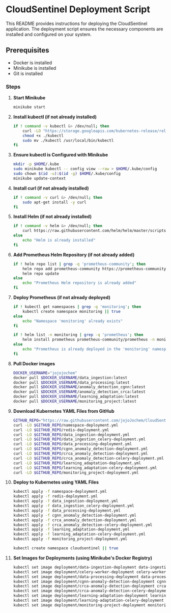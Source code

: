 # CloudSentinel Deployment Script

This README provides instructions for deploying the CloudSentinel application. The deployment script ensures the necessary components are installed and configured on your system.

## Prerequisites

- Docker is installed
- Minikube is installed
- Git is installed

### Steps

1. **Start Minikube**

    ```bash
    minikube start
    ```

2. **Install kubectl (if not already installed)**

    ```bash
    if ! command -v kubectl &> /dev/null; then
        curl -LO "https://storage.googleapis.com/kubernetes-release/release/$(curl -s https://storage.googleapis.com/kubernetes-release/release/stable.txt)/bin/linux/amd64/kubectl"
        chmod +x ./kubectl
        sudo mv ./kubectl /usr/local/bin/kubectl
    fi
    ```

3. **Ensure kubectl is Configured with Minikube**

    ```bash
    mkdir -p $HOME/.kube
    sudo minikube kubectl -- config view --raw > $HOME/.kube/config
    sudo chown $(id -u):$(id -g) $HOME/.kube/config
    minikube update-context
    ```

4. **Install curl (if not already installed)**

    ```bash
    if ! command -v curl &> /dev/null; then
        sudo apt-get install -y curl
    fi
    ```

5. **Install Helm (if not already installed)**

    ```bash
    if ! command -v helm &> /dev/null; then
        curl https://raw.githubusercontent.com/helm/helm/master/scripts/get-helm-3 | bash
    else
        echo "Helm is already installed"
    fi
    ```

6. **Add Prometheus Helm Repository (if not already added)**

    ```bash
    if ! helm repo list | grep -q 'prometheus-community'; then
        helm repo add prometheus-community https://prometheus-community.github.io/helm-charts
        helm repo update
    else
        echo "Prometheus Helm repository is already added"
    fi
    ```

7. **Deploy Prometheus (if not already deployed)**

    ```bash
    if ! kubectl get namespaces | grep -q 'monitoring'; then
        kubectl create namespace monitoring || true
    else
        echo "Namespace 'monitoring' already exists"
    fi

    if ! helm list -n monitoring | grep -q 'prometheus'; then
        helm install prometheus prometheus-community/prometheus -n monitoring
    else
        echo "Prometheus is already deployed in the 'monitoring' namespace"
    fi
    ```

8. **Pull Docker images**

    ```bash
    DOCKER_USERNAME="jojojochem"
    docker pull $DOCKER_USERNAME/data_ingestion:latest
    docker pull $DOCKER_USERNAME/data_processing:latest
    docker pull $DOCKER_USERNAME/anomaly_detection_cgnn:latest
    docker pull $DOCKER_USERNAME/anomaly_detection_crca:latest
    docker pull $DOCKER_USERNAME/learning_adaptation:latest
    docker pull $DOCKER_USERNAME/monitoring_project:latest
    ```

9. **Download Kubernetes YAML Files from GitHub**

    ```bash
    GITHUB_REPO="https://raw.githubusercontent.com/jojoJochem/CloudSentinel/main/k8s"
    curl -LO $GITHUB_REPO/namespace-deployment.yml
    curl -LO $GITHUB_REPO/redis-deployment.yml
    curl -LO $GITHUB_REPO/data_ingestion-deployment.yml
    curl -LO $GITHUB_REPO/data_ingestion_celery-deployment.yml
    curl -LO $GITHUB_REPO/data_processing-deployment.yml
    curl -LO $GITHUB_REPO/cgnn_anomaly_detection-deployment.yml
    curl -LO $GITHUB_REPO/crca_anomaly_detection-deployment.yml
    curl -LO $GITHUB_REPO/crca_anomaly_detection-celery-deployment.yml
    curl -LO $GITHUB_REPO/learning_adaptation-deployment.yml
    curl -LO $GITHUB_REPO/learning_adaptation-celery-deployment.yml
    curl -LO $GITHUB_REPO/monitoring_project-deployment.yml
    ```

10. **Deploy to Kubernetes using YAML Files**

    ```bash
    kubectl apply -f namespace-deployment.yml
    kubectl apply -f redis-deployment.yml
    kubectl apply -f data_ingestion-deployment.yml
    kubectl apply -f data_ingestion_celery-deployment.yml
    kubectl apply -f data_processing-deployment.yml
    kubectl apply -f cgnn_anomaly_detection-deployment.yml
    kubectl apply -f crca_anomaly_detection-deployment.yml
    kubectl apply -f crca_anomaly_detection-celery-deployment.yml
    kubectl apply -f learning_adaptation-deployment.yml
    kubectl apply -f learning_adaptation-celery-deployment.yml
    kubectl apply -f monitoring_project-deployment.yml

    kubectl create namespace cloudsentinel || true
    ```

11. **Set Images for Deployments (using Minikube's Docker Registry)**

    ```bash
    kubectl set image deployment/data-ingestion-deployment data-ingestion=$DOCKER_USERNAME/data_ingestion:latest -n cloudsentinel
    kubectl set image deployment/celery-worker-deployment celery-worker=$DOCKER_USERNAME/data_ingestion:latest -n cloudsentinel
    kubectl set image deployment/data-processing-deployment data-processing=$DOCKER_USERNAME/data_processing:latest -n cloudsentinel
    kubectl set image deployment/cgnn-anomaly-detection-deployment cgnn-anomaly-detection=$DOCKER_USERNAME/anomaly_detection_cgnn:latest -n cloudsentinel
    kubectl set image deployment/crca-anomaly-detection-deployment crca-anomaly-detection=$DOCKER_USERNAME/anomaly_detection_crca:latest -n cloudsentinel
    kubectl set image deployment/crca-anomaly-detection-celery-deployment crca-anomaly-detection-celery=$DOCKER_USERNAME/anomaly_detection_crca:latest -n cloudsentinel
    kubectl set image deployment/learning-adaptation-deployment learning-adaptation=$DOCKER_USERNAME/learning_adaptation:latest -n cloudsentinel
    kubectl set image deployment/learning-adaptation-celery-deployment learning-adaptation-celery=$DOCKER_USERNAME/learning_adaptation:latest -n cloudsentinel
    kubectl set image deployment/monitoring-project-deployment monitoring-project=$DOCKER_USERNAME/monitoring_project:latest -n cloudsentinel
    ```
